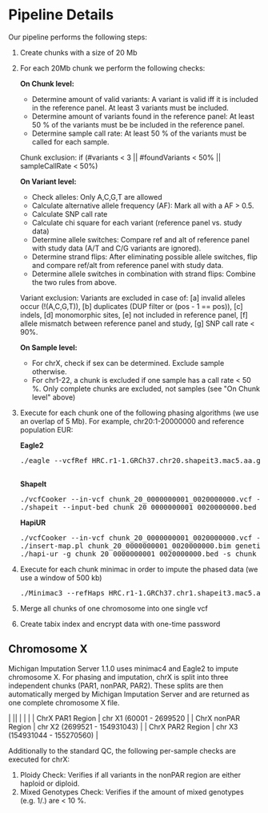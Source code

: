 # Pipeline Details

Our pipeline performs the following steps:

1.  Create chunks with a size of 20 Mb
2.  For each 20Mb chunk we perform the following checks:

    **On Chunk level:**

    *   Determine amount of valid variants: A variant is valid iff it is included in the reference panel. At least 3 variants must be included.
    *   Determine amount of variants found in the reference panel: At least 50 % of the variants must be be included in the reference panel.
    *   Determine sample call rate: At least 50 % of the variants must be called for each sample.  

    Chunk exclusion: if (#variants < 3 || #foundVariants < 50% || sampleCallRate < 50%)

    **On Variant level:**

    *   Check alleles: Only A,C,G,T are allowed
    *   Calculate alternative allele frequency (AF): Mark all with a AF > 0.5.
    *   Calculate SNP call rate
    *   Calculate chi square for each variant (reference panel vs. study data)
    *   Determine allele switches: Compare ref and alt of reference panel with study data (A/T and C/G variants are ignored).
    *   Determine strand flips: After eliminating possible allele switches, flip and compare ref/alt from reference panel with study data.
    *   Determine allele switches in combination with strand flips: Combine the two rules from above.  

    Variant exclusion: Variants are excluded in case of: [a] invalid alleles occur (!(A,C,G,T)), [b] duplicates (DUP filter or (pos - 1 == pos)), [c] indels, [d] monomorphic sites, [e] not included in reference panel, [f] allele mismatch between reference panel and study, [g] SNP call rate < 90%.

    **On Sample level:**

    *   For chrX, check if sex can be determined. Exclude sample otherwise.
    *   For chr1-22, a chunk is excluded if one sample has a call rate < 50 %. Only complete chunks are excluded, not samples (see "On Chunk level" above)
3.  Execute for each chunk one of the following phasing algorithms (we use an overlap of 5 Mb). For example, chr20:1-20000000 and reference population EUR:

    **Eagle2**
      <pre>./eagle --vcfRef HRC.r1-1.GRCh37.chr20.shapeit3.mac5.aa.genotypes.bcf --vcfTarget chunk_20_0000000001_0020000000.vcf.gz  --./geneticMapFile genetic_map_chr20_combined_b37.txt --outPrefix chunk_20_0000000001_0020000000.phased --bpStart 1 --bpEnd 25000000 --chrom 20
      </pre>

    **ShapeIt**
    <pre>./vcfCooker --in-vcf chunk_20_0000000001_0020000000.vcf --write-bed --out chunk_20_0000000001_0020000000
    ./shapeit --input-bed chunk_20_0000000001_0020000000.bed chunk_20_0000000001_0020000000.bim chunk_20_0000000001_0020000000.fam --input-map genetic_map_b37.tar.gz/genetic_map_chr20_combined_b37.txt --output-max chunk_20_0000000001_0020000000.phased --input-from 1 --input-to 25000000 --effective-size 11418
    </pre>

    **HapiUR**
    <pre>./vcfCooker --in-vcf chunk_20_0000000001_0020000000.vcf --write-bed --out chunk_20_0000000001_0020000000
    ./insert-map.pl chunk_20_0000000001_0020000000.bim genetic_map_chr20_combined_hapiur_b37.txt
    ./hapi-ur -g chunk_20_0000000001_0020000000.bed -s chunk_20_0000000001_0020000000.map.bim -i chunk_20_0000000001_0020000000.fam -w 73 -o chunk_20_0000000001_0020000000 -c 20 --start 1 --end 25000000 --impute2
    </pre>


4.  Execute for each chunk minimac in order to impute the phased data (we use a window of 500 kb)

    <pre>./Minimac3 --refHaps HRC.r1-1.GRCh37.chr1.shapeit3.mac5.aa.genotypes.m3vcf.gz --haps chunk_1_0000000001_0020000000.phased.vcf --start 1 --end 20000000 --window 500000 --prefix chunk_1_0000000001_0020000000 --chr 20 --noPhoneHome --format GT,DS,GP --allTypedSites
    </pre>

5.  Merge all chunks of one chromosome into one single vcf
6.  Create tabix index and encrypt data with one-time password

## Chromosome X

Michigan Imputation Server 1.1.0 uses minimac4 and Eagle2 to impute chromosome X.
For phasing and imputation, chrX is split into three independent chunks (PAR1, nonPAR, PAR2). These splits are then automatically merged by Michigan Imputation Server and are returned as one complete chromosome X file.

| ||
| | |
| ChrX PAR1 Region | chr X1 (60001 - 2699520 |
| ChrX nonPAR Region | chr X2 (2699521 - 154931043) |
| ChrX PAR2 Region | chr X3 (154931044 - 155270560) |

Additionally to the standard QC, the following per-sample checks are executed for chrX:

1. Ploidy Check: Verifies if all variants in the nonPAR region are either haploid or diploid.
2. Mixed Genotypes Check: Verifies if the amount of mixed genotypes (e.g. 1/.) are < 10 %.
